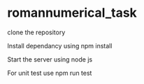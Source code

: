 # romannumerical_task


clone the repository 

Install dependancy using npm install 

Start the server using node js 

For unit test use npm run test